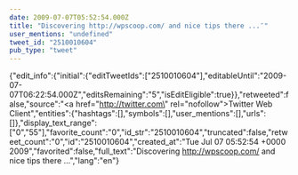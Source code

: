 ```yaml
---
date: 2009-07-07T05:52:54.000Z
title: "Discovering http://wpscoop.com/ and nice tips there ...″"
user_mentions: "undefined"
tweet_id: "2510010604"
pub_type: "tweet"
---
```

{"edit_info":{"initial":{"editTweetIds":["2510010604"],"editableUntil":"2009-07-07T06:22:54.000Z","editsRemaining":"5","isEditEligible":true}},"retweeted":false,"source":"<a href=\"http://twitter.com\" rel=\"nofollow\">Twitter Web Client</a>","entities":{"hashtags":[],"symbols":[],"user_mentions":[],"urls":[]},"display_text_range":["0","55"],"favorite_count":"0","id_str":"2510010604","truncated":false,"retweet_count":"0","id":"2510010604","created_at":"Tue Jul 07 05:52:54 +0000 2009","favorited":false,"full_text":"Discovering http://wpscoop.com/ and nice tips there ...","lang":"en"}
